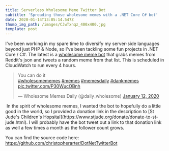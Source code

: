 ```yaml
---
title: Serverless Wholesome Meme Twitter Bot
subtitle: 'Spreading those wholesome memes with a .NET Core C# bot'
date: 2020-01-14T13:05:14.547Z
thumb_img_path: /images/CJwTxnqz_400x400.jpg
template: post
---
```

I've been working in my spare time to diversify my server-side languages beyond just PHP & Node, so I've been tackling some fun projects in .NET Core / C#. The latest is a [wholesome meme bot](https://twitter.com/daily_wholesome) that grabs memes from Reddit's json and tweets a random meme from that list. This is scheduled in CloudWatch to run every 4 hours.

<blockquote
 class="twitter-tweet"><p lang="en" dir="ltr">You can do 
it<br> <a 
href="https://twitter.com/hashtag/wholesomememes?src=hash&amp;ref_src=twsrc%5Etfw">#wholesomememes</a>
 <a 
href="https://twitter.com/hashtag/memes?src=hash&amp;ref_src=twsrc%5Etfw">#memes</a>
 <a 
href="https://twitter.com/hashtag/memesdaily?src=hash&amp;ref_src=twsrc%5Etfw">#memesdaily</a>
 <a 
href="https://twitter.com/hashtag/dankmemes?src=hash&amp;ref_src=twsrc%5Etfw">#dankmemes</a>
 <a 
href="https://t.co/P30WucOBnh">pic.twitter.com/P30WucOBnh</a></p>&mdash;
 Wholesome Memes Daily (@daily_wholesome) <a 
href="https://twitter.com/daily_wholesome/status/1216308266789228544?ref_src=twsrc%5Etfw">January
 12, 2020</a></blockquote>
<script async src="https://platform.twitter.com/widgets.js" 
charset="utf-8"></script>
﻿ 
In the spirit of wholesome memes, I wanted the bot to hopefully do a little good in the world, so I provided a donation link in the description to [St Jude's Children's Hopsital](https://www.stjude.org/donate/donate-to-st-jude.html). I will probably have the bot tweet out a link to that donation link as well a few times a month as the follower count grows.

You can find the source code here: https://github.com/christopherarter/DotNetTwitterBot
